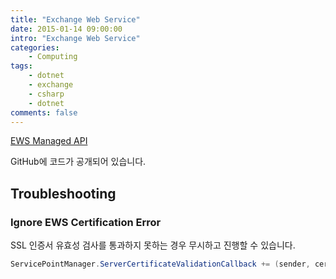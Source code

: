 ```yaml
---
title: "Exchange Web Service"
date: 2015-01-14 09:00:00
intro: "Exchange Web Service"
categories: 
    - Computing
tags:
    - dotnet
    - exchange
    - csharp
    - dotnet
comments: false
---
```


[EWS Managed API](https://github.com/OfficeDev/ews-managed-api/)

GitHub에 코드가 공개되어 있습니다.

## Troubleshooting

### Ignore EWS Certification Error

SSL 인증서 유효성 검사를 통과하지 못하는 경우 무시하고 진행할 수 있습니다.

```csharp
ServicePointManager.ServerCertificateValidationCallback += (sender, cert, chain, sslPolicyErrors) => true;
```
